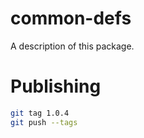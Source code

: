 # common-defs

A description of this package.

# Publishing

```bash
git tag 1.0.4
git push --tags
```
